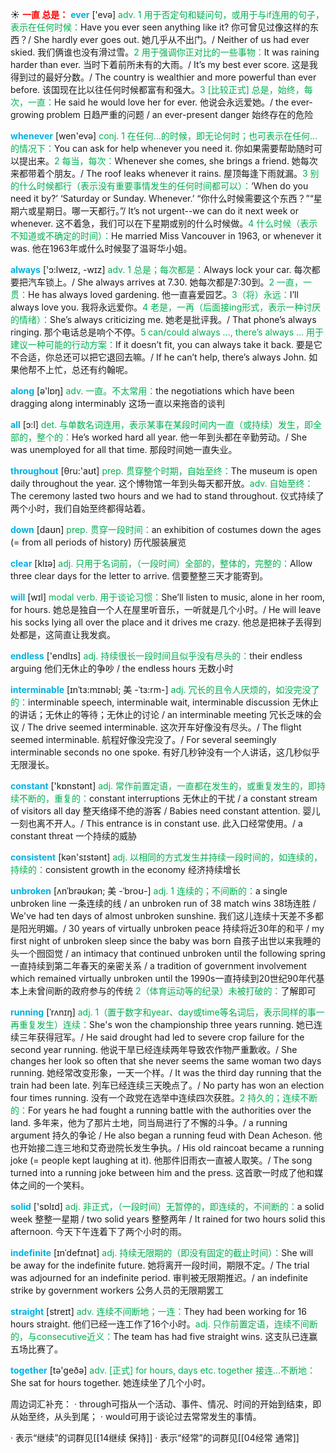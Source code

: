 ☀ <font color="red">**一直 总是：**</font>
<font color="sky blue">**ever**</font> ['evə] 
<font color="#00b050">adv. 1 用于否定句和疑问句，或用于与if连用的句子，表示在任何时候：</font>Have you ever seen anything like it? 你可曾见过像这样的东西？/ She hardly ever goes out. 她几乎从不出门。/ Neither of us had ever skied. 我们俩谁也没有滑过雪。<font color="#00b050">2 用于强调你正对比的一些事物：</font>It was raining harder than ever. 当时下着前所未有的大雨。/ It’s my best ever score. 这是我得到过的最好分数。/ The country is wealthier and more powerful than ever before. 该国现在比以往任何时候都富有和强大。<font color="#00b050">3 [比较正式] 总是，始终，每次，一直：</font>He said he would love her for ever. 他说会永远爱她。/ the ever-growing problem 日趋严重的问题 / an ever-present danger 始终存在的危险

<font color="sky blue">**whenever**</font> [wen'evə] 
<font color="#00b050">conj. 1 在任何…的时候，即无论何时；也可表示在任何…的情况下：</font>You can ask for help whenever you need it. 你如果需要帮助随时可以提出来。<font color="#00b050">2 每当，每次：</font>Whenever she comes, she brings a friend. 她每次来都带着个朋友。/ The roof leaks whenever it rains. 屋顶每逢下雨就漏。<font color="#00b050">3 别的什么时候都行（表示没有重要事情发生的任何时间都可以）：</font>‘When do you need it by?’ ‘Saturday or Sunday. Whenever.’ “你什么时候需要这个东西？”“星期六或星期日。哪一天都行。”/ It’s not urgent--we can do it next week or whenever. 这不着急，我们可以在下星期或别的什么时候做。<font color="#00b050">4 什么时候（表示不知道或不确定的时间）：</font>He married Miss Vancouver in 1963, or whenever it was. 他在1963年或什么时候娶了温哥华小姐。

<font color="sky blue">**always**</font> ['ɔ:lweɪz, -wɪz] 
<font color="#00b050">adv. 1 总是；每次都是：</font>Always lock your car. 每次都要把汽车锁上。/ She always arrives at 7.30. 她每次都是7:30到。<font color="#00b050">2 一直，一贯：</font>He has always loved gardening. 他一直喜爱园艺。<font color="#00b050">3（将）永远：</font>I’ll always love you. 我将永远爱你。<font color="#00b050">4 老是，一再（后面接ing形式，表示一种讨厌的情绪）：</font>She’s always criticizing me. 她老是批评我。/ That phone’s always ringing. 那个电话总是响个不停。<font color="#00b050">5 can/could always ..., there’s always ... 用于建议一种可能的行动方案：</font>If it doesn’t fit, you can always take it back. 要是它不合适，你总还可以把它退回去嘛。/ If he can’t help, there’s always John. 如果他帮不上忙，总还有约翰呢。

<font color="sky blue">**along**</font> [ə'lɒŋ] 
<font color="#00b050">adv. 一直。不太常用：</font>the negotiations which have been dragging along interminably 这场一直以来拖沓的谈判

<font color="sky blue">**all**</font> [ɔ:l] 
<font color="#00b050">det. 与单数名词连用，表示某事在某段时间内一直（或持续）发生，即全部的，整个的：</font>He’s worked hard all year. 他一年到头都在辛勤劳动。/ She was unemployed for all that time. 那段时间她一直失业。

<font color="sky blue">**throughout**</font> [θru:'aʊt] 
<font color="#00b050">prep. 贯穿整个时期，自始至终：</font>The museum is open daily throughout the year. 这个博物馆一年到头每天都开放。<font color="#00b050">adv. 自始至终：</font>The ceremony lasted two hours and we had to stand throughout. 仪式持续了两个小时，我们自始至终都得站着。

<font color="sky blue">**down**</font> [daʊn] 
<font color="#00b050">prep. 贯穿一段时间：</font>an exhibition of costumes down the ages (= from all periods of history) 历代服装展览

<font color="sky blue">**clear**</font> [klɪə] 
<font color="#00b050">adj. 只用于名词前，（一段时间）全部的，整体的，完整的：</font>Allow three clear days for the letter to arrive. 信要整整三天才能寄到。

<font color="sky blue">**will**</font> [wɪl] 
<font color="#00b050">modal verb. 用于谈论习惯：</font>She’ll listen to music, alone in her room, for hours. 她总是独自一个人在屋里听音乐，一听就是几个小时。/ He will leave his socks lying all over the place and it drives me crazy. 他总是把袜子丢得到处都是，这简直让我发疯。

<font color="sky blue">**endless**</font> ['endlɪs] 
<font color="#00b050">adj. 持续很长一段时间且似乎没有尽头的：</font>their endless arguing 他们无休止的争吵 / the endless hours 无数小时
           
<font color="sky blue">**interminable**</font> [ɪnˈtɜ:mɪnəbl; 美 -ˈtɜ:rm-]
<font color="#00b050">adj. 冗长的且令人厌烦的，如没完没了的：</font>interminable speech, interminable wait, interminable discussion 无休止的讲话；无休止的等待；无休止的讨论 / an interminable meeting 冗长乏味的会议 / The drive seemed interminable. 这次开车好像没有尽头。/ The flight seemed interminable. 航程好像没完没了。/ For several seemingly interminable seconds no one spoke. 有好几秒钟没有一个人讲话，这几秒似乎无限漫长。

<font color="sky blue">**constant**</font> ['kɒnstənt] 
<font color="#00b050">adj. 常作前置定语，一直都在发生的，或重复发生的，即持续不断的，重复的：</font>constant interruptions 无休止的干扰 / a constant stream of visitors all day 整天络绎不绝的游客 / Babies need constant attention. 婴儿一刻也离不开人。/ This entrance is in constant use. 此入口经常使用。/ a constant threat 一个持续的威胁

<font color="sky blue">**consistent**</font> [kən'sɪstənt] 
<font color="#00b050">adj. 以相同的方式发生并持续一段时间的，如连续的，持续的：</font>consistent growth in the economy 经济持续增长
                      
<font color="sky blue">**unbroken**</font> [ʌnˈbrəʊkən; 美 -ˈbroʊ-]
<font color="#00b050">adj. 1 连续的；不间断的：</font>a single unbroken line 一条连续的线 / an unbroken run of 38 match wins 38场连胜 / We've had ten days of almost unbroken sunshine. 我们这儿连续十天差不多都是阳光明媚。/ 30 years of virtually unbroken peace 持续将近30年的和平 / my first night of unbroken sleep since the baby was born 自孩子出世以来我睡的头一个囫囵觉 / an intimacy that continued unbroken until the following spring 一直持续到第二年春天的亲密关系 / a tradition of government involvement which remained virtually unbroken until the 1990s一直持续到20世纪90年代基本上未曾间断的政府参与的传统 <font color="#00b050">2（体育运动等的纪录）未被打破的：</font>了解即可

<font color="sky blue">**running**</font> [ˈrʌnɪŋ]
<font color="#00b050">adj. 1（置于数字和year、day或time等名词后，表示同样的事一再重复发生）连续：</font>She's won the championship three years running. 她已连续三年获得冠军。/ He said drought had led to severe crop failure for the second year running. 他说干旱已经连续两年导致农作物严重歉收。/ She changes her look so often that she never seems the same woman two days running. 她经常改变形象，一天一个样。/ It was the third day running that the train had been late. 列车已经连续三天晚点了。/ No party has won an election four times running. 没有一个政党在选举中连续四次获胜。<font color="#00b050">2 持久的；连续不断的：</font>For years he had fought a running battle with the authorities over the land. 多年来，他为了那片土地，同当局进行了不懈的斗争。/ a running argument 持久的争论 / He also began a running feud with Dean Acheson. 他也开始接二连三地和艾奇逊院长发生争执。/ His old raincoat became a running joke (= people kept laughing at it). 他那件旧雨衣一直被人取笑。/ The song turned into a running joke between him and the press. 这首歌一时成了他和媒体之间的一个笑料。
 
<font color="sky blue">**solid**</font> ['sɒlɪd] 
<font color="#00b050">adj. 非正式，（一段时间）无暂停的，即连续的，不间断的：</font>a solid week 整整一星期 / two solid years 整整两年 / It rained for two hours solid this afternoon. 今天下午连着下了两个小时的雨。
           
<font color="sky blue">**indefinite**</font> [ɪnˈdefɪnət]
<font color="#00b050">adj. 持续无限期的（即没有固定的截止时间）：</font>She will be away for the indefinite future. 她将离开一段时间，期限不定。/ The trial was adjourned for an indefinite period. 审判被无限期推迟。/ an indefinite strike by government workers 公务人员的无限期罢工

<font color="sky blue">**straight**</font> [streɪt] 
<font color="#00b050">adv. 连续不间断地；一连：</font>They had been working for 16 hours straight. 他们已经一连工作了16个小时。<font color="#00b050">adj. 只作前置定语，连续不间断的，与consecutive近义：</font>The team has had five straight wins. 这支队已连赢五场比赛了。

<font color="sky blue">**together**</font> [tə'ɡeðə] 
<font color="#00b050">adv. [正式] for hours, days etc. together 接连…不断地：</font>She sat for hours together. 她连续坐了几个小时。

周边词汇补充：
· through可指从一个活动、事件、情况、时间的开始到结束，即从始至终，从头到尾；
· would可用于谈论过去常常发生的事情。

· 表示“继续”的词群见[[14继续 保持]]
· 表示“经常”的词群见[[04经常 通常]]
